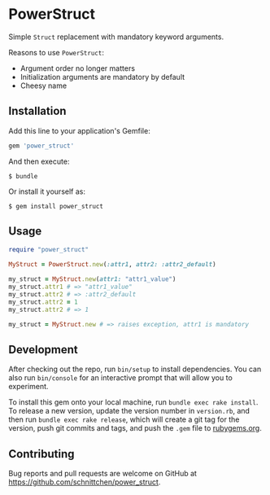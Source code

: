 # PowerStruct

Simple `Struct` replacement with mandatory keyword arguments.

Reasons to use `PowerStruct`:

* Argument order no longer matters
* Initialization arguments are mandatory by default
* Cheesy name


## Installation

Add this line to your application's Gemfile:

```ruby
gem 'power_struct'
```

And then execute:

    $ bundle

Or install it yourself as:

    $ gem install power_struct

## Usage

```ruby
require "power_struct"

MyStruct = PowerStruct.new(:attr1, attr2: :attr2_default)

my_struct = MyStruct.new(attr1: "attr1_value")
my_struct.attr1 # => "attr1_value"
my_struct.attr2 # => :attr2_default
my_struct.attr2 = 1
my_struct.attr2 # => 1

my_struct = MyStruct.new # => raises exception, attr1 is mandatory
```

## Development

After checking out the repo, run `bin/setup` to install dependencies. You can also run `bin/console` for an interactive prompt that will allow you to experiment.

To install this gem onto your local machine, run `bundle exec rake install`. To release a new version, update the version number in `version.rb`, and then run `bundle exec rake release`, which will create a git tag for the version, push git commits and tags, and push the `.gem` file to [rubygems.org](https://rubygems.org).

## Contributing

Bug reports and pull requests are welcome on GitHub at https://github.com/schnittchen/power_struct.

